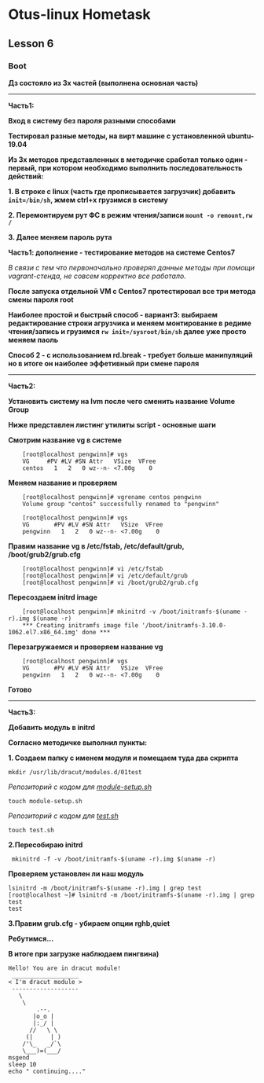 # Otus-linux Hometask
## Lesson 6
### Boot
__Дз состояло из 3х частей (выполнена основная часть)__
__________________________________________________________________

__Часть1:__

__Вход в систему без пароля разными способами__

__Тестировал разные методы, на вирт машине с установленной ubuntu-19.04__

__Из 3х методов представленных в методичке сработал только один - первый, при котором необходимо выполнить последовательность действий:__

__1. В строке с linux (часть где прописывается загрузчик) добавить  ``` init=/bin/sh ```, жмем ctrl+x грузимся в систему__

__2. Перемонтируем рут ФС в режим чтения/записи ```mount -o remount,rw /```__

__3. Далее меняем пароль рута__

__Часть1: дополнение - тестирование методов на системе Centos7__

_В связи с тем что первоначально проверял данные методы при помощи vagrant-стенда, не совсем корректно все работало._

__После запуска отдельной VM с Centos7 протестировал все три метода смены пароля root__

__Наиболее простой и быстрый способ - вариант3: выбираем редактирование строки агрузчика и меняем монтирование в редиме чтения/запись и грузимся ```rw init=/sysroot/bin/sh``` далее уже просто меняем паоль__

__Способ 2 - с использованием rd.break - требует больше манипуляций но в итоге он наиболее эффетивный при смене пароля__
__________________________________________________________________

__Часть2:__

__Установить систему на lvm после чего сменить название Volume Group__

__Ниже представлен листинг утилиты script - основные шаги__

__Смотрим название vg в системе__
```
    [root@localhost pengwinn]# vgs
	VG     #PV #LV #SN Attr   VSize  VFree
	centos   1   2   0 wz--n- <7.00g    0
```
__Меняем название и проверяем__

```
    [root@localhost pengwinn]# vgrename centos pengwinn
	Volume group "centos" successfully renamed to "pengwinn"

    [root@localhost pengwinn]# vgs
	VG       #PV #LV #SN Attr   VSize  VFree
	pengwinn   1   2   0 wz--n- <7.00g    0
```

__Правим название vg в /etc/fstab, /etc/default/grub, /boot/grub2/grub.cfg__

```
    [root@localhost pengwinn]# vi /etc/fstab
    [root@localhost pengwinn]# vi /etc/default/grub
    [root@localhost pengwinn]# vi /boot/grub2/grub.cfg
```

__Пересоздаем initrd image__
```
    [root@localhost pengwinn]# mkinitrd -v /boot/initramfs-$(uname -r).img $(uname -r)
    *** Creating initramfs image file '/boot/initramfs-3.10.0-1062.el7.x86_64.img' done ***
```

__Перезагружаемся и проверяем название vg__
```
    [root@localhost pengwinn]# vgs
	VG       #PV #LV #SN Attr   VSize  VFree
	pengwinn   1   2   0 wz--n- <7.00g    0
```
__Готово__
__________________________________________________________________

__Часть3:__

__Добавить модуль в initrd__

__Согласно методичке выполнил пункты:__

__1. Создаем папку с именем модуля и помещаем туда два скрипта__

```
mkdir /usr/lib/dracut/modules.d/01test
```

_Репозиторий с кодом для [module-setup.sh](https://gist.github.com/lalbrekht/e51b2580b47bb5a150bd1a002f16ae85)_

```
touch module-setup.sh

```
_Репозиторий с кодом для [test.sh](https://gist.github.com/lalbrekht/ac45d7a6c6856baea348e64fac43faf0)_

```
touch test.sh
```
__2.Пересобираю initrd__
```
 mkinitrd -f -v /boot/initramfs-$(uname -r).img $(uname -r)
```
__Проверяем установлен ли наш модуль__
```
lsinitrd -m /boot/initramfs-$(uname -r).img | grep test
[root@localhost ~]# lsinitrd -m /boot/initramfs-$(uname -r).img | grep test
test
```
__3.Правим grub.cfg - убираем опции rghb,quiet__

__Ребутимся...__

__В итоге при загрузке наблюдаем пингвина)__
```
Hello! You are in dracut module!
 ___________________
< I'm dracut module >
 -------------------
   \
    \
        .--.
       |o_o |
       |:_/ |
      //   \ \
     (|     | )
    /'\_   _/`\
    \___)=(___/
msgend
sleep 10
echo " continuing...."
```
